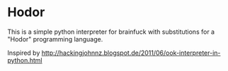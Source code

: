 Hodor
=====

This is a simple python interpreter for brainfuck with substitutions for a "Hodor" programming language.

Inspired by http://hackingjohnnz.blogspot.de/2011/06/ook-interpreter-in-python.html
